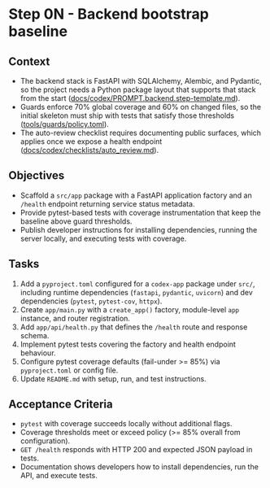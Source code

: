 # Step 0N - Backend bootstrap baseline

## Context
- The backend stack is FastAPI with SQLAlchemy, Alembic, and Pydantic, so the project needs a Python package layout that supports that stack from the start ([docs/codex/PROMPT.backend.step-template.md](../codex/PROMPT.backend.step-template.md)).
- Guards enforce 70% global coverage and 60% on changed files, so the initial skeleton must ship with tests that satisfy those thresholds ([tools/guards/policy.toml](../../tools/guards/policy.toml)).
- The auto-review checklist requires documenting public surfaces, which applies once we expose a health endpoint ([docs/codex/checklists/auto_review.md](../codex/checklists/auto_review.md)).

## Objectives
- Scaffold a `src/app` package with a FastAPI application factory and an `/health` endpoint returning service status metadata.
- Provide pytest-based tests with coverage instrumentation that keep the baseline above guard thresholds.
- Publish developer instructions for installing dependencies, running the server locally, and executing tests with coverage.

## Tasks
1. Add a `pyproject.toml` configured for a `codex-app` package under `src/`, including runtime dependencies (`fastapi`, `pydantic`, `uvicorn`) and dev dependencies (`pytest`, `pytest-cov`, `httpx`).
2. Create `app/main.py` with a `create_app()` factory, module-level `app` instance, and router registration.
3. Add `app/api/health.py` that defines the `/health` route and response schema.
4. Implement pytest tests covering the factory and health endpoint behaviour.
5. Configure pytest coverage defaults (fail-under >= 85%) via `pyproject.toml` or config file.
6. Update `README.md` with setup, run, and test instructions.

## Acceptance Criteria
- `pytest` with coverage succeeds locally without additional flags.
- Coverage thresholds meet or exceed policy (>= 85% overall from configuration).
- `GET /health` responds with HTTP 200 and expected JSON payload in tests.
- Documentation shows developers how to install dependencies, run the API, and execute tests.
